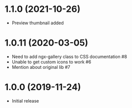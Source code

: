 <a name="1.1.0"></a>

# 1.1.0 (2021-10-26)

- Preview thumbnail added

<a name="1.0.11"></a>

# 1.0.11 (2020-03-05)

- Need to add ngx-gallery class to CSS documentation #8
- Unable to get custom icons to work #6
- Mention about original lib #7

<a name="1.0.0"></a>

# 1.0.0 (2019-11-24)

- Initial release

